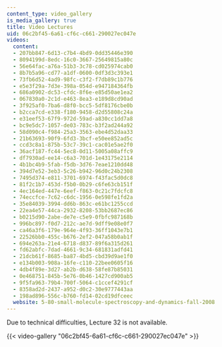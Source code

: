 ```yaml
---
content_type: video_gallery
is_media_gallery: true
title: Video Lectures
uid: 06c2bf45-6a61-cf6c-c661-290027ec047e
videos:
  content:
  - 207bb847-6d13-c7b4-4bd9-0dd35446e390
  - 8094199d-8edc-16c0-3667-25649815a80c
  - 56e64fac-a76a-51b3-3c78-cd025974cab0
  - 8b7b5a96-cd77-a1df-0600-0df3d3c393e1
  - 73fb6d52-4ad9-98fc-c3f2-f7db89c1b776
  - e5e3f29a-7d3e-398a-054d-e947184364fb
  - 686a0902-dc53-cfdc-8f6e-e85d50ae1ea2
  - 067830a0-2c1d-e463-8ea3-e189d8cd90ad
  - 3f925af0-7ba6-d8f0-bcc5-5df8176cbe0b
  - b2cca7cd-e338-f180-9458-d2d55808c24a
  - e31eef53-67f9-972d-59ad-a830cc1dd7a8
  - bc9e5dc7-1057-de03-783c-b3f2ad244a92
  - 58d090c4-f984-25a3-3563-ebe4d52daa33
  - 21b63693-90f9-6fd3-3bcf-e50ee852ad5c
  - ccd3c8a1-875b-53c7-39c1-cac01e5ae2f0
  - 36acf187-fc44-5ec8-0d11-5005a08affc9
  - df7930ad-ee14-c6a3-701d-1e43175e2114
  - 4b1bc4b9-5fab-f5db-3d76-7eae1210dd48
  - 394d7e52-3eb3-5c26-b942-96d0c24b2308
  - 7495d374-e811-3701-6974-f43fac5d0dc8
  - 81f2c1b7-453d-f5b0-0b29-c6fe63cb151f
  - 4ec164ed-447e-6eef-f863-0c21c7fdcfc8
  - 74eccfce-7c62-c6dc-1956-0e598fe1fd2a
  - 35e84039-3994-dd6b-863c-e61bc1255ccd
  - 22ea4e57-44ca-2932-8208-53bb2687ec86
  - b0215d90-2abe-de7e-c5e9-0fbfc987168b
  - 996bc897-f0d7-212c-ae7d-9dff9e08e0f7
  - ca46a3f6-179e-964e-4f93-36ff1043e7b1
  - 22526bb0-455c-b676-2ef2-047a58b0ab1f
  - 694e263a-21e4-6718-d837-89f6a315d261
  - fd62abfc-7dad-4661-9c34-681831adfd41
  - 21dcb61f-8685-ba87-4bd5-cbd39d9ae1f0
  - e134b003-908a-16fe-c110-22bee0605f16
  - 4db4f89e-3d27-ab2b-d638-58fe87b85031
  - 0e468751-845b-5e76-0b46-1427cd900ab5
  - 9f5fa963-79b4-700f-5064-c1ccef4291cf
  - 8358ad2d-2437-a952-d0c2-30e9777443aa
  - 198ad896-556c-b760-fd14-02cd19dfceec
  website: 5-80-small-molecule-spectroscopy-and-dynamics-fall-2008
---
```


Due to technical difficulties, Lecture 32 is not available.

{{< video-gallery "06c2bf45-6a61-cf6c-c661-290027ec047e" >}}

